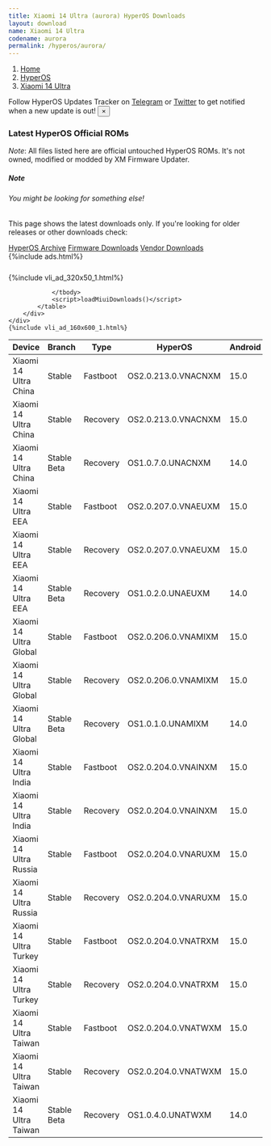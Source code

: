```yaml
---
title: Xiaomi 14 Ultra (aurora) HyperOS Downloads
layout: download
name: Xiaomi 14 Ultra
codename: aurora
permalink: /hyperos/aurora/
---
```

<nav aria-label="breadcrumb">
    <ol class="breadcrumb">
        <li class="breadcrumb-item"><a href="/">Home</a></li>
        <li class="breadcrumb-item"><a href="/hyperos/">HyperOS</a></li>
        <li class="breadcrumb-item active" aria-current="page"><a href="/hyperos/aurora/">Xiaomi 14 Ultra</a></li>
    </ol>
</nav>
<div class="alert alert-primary alert-dismissible fade show" role="alert">
    Follow HyperOS Updates Tracker on <a href="https://t.me/MIUIUpdatesTracker" class="alert-link">Telegram</a>
     or <a href="https://twitter.com/MiFwUpdater" class="alert-link">Twitter</a> to get notified when a new update is out!
    <button type="button" class="close" data-dismiss="alert" aria-label="Close">
        <span aria-hidden="true">&times;</span>
    </button>
</div>

### Latest HyperOS Official ROMs
*Note*: All files listed here are official untouched HyperOS ROMs. It's not owned, modified or modded by XM Firmware Updater.
<div class="card">
  <div class="card-body">
    <h5 class="card-title">Note</h5>
    <h6 class="card-subtitle mb-2 text-muted">You might be looking for something else!</h6>
    <p class="card-text">This page shows the latest downloads only.
     If you're looking for older releases or other downloads check:</p>
    <a href="/archive/hyperos/aurora/" class="card-link">HyperOS Archive</a>
    <a href="/firmware/aurora/" class="card-link">Firmware Downloads</a>
    <a href="/vendor/aurora/" class="card-link">Vendor Downloads</a>
  </div>
</div>
{%include ads.html%}
<div class="row justify-content-center">
    <div class="col-10">
        <div class="table-responsive-md" style="margin-top: 25px;">
            {%include vli_ad_320x50_1.html%}
            <table id="miui" class="display dt-responsive nowrap compact table table-striped table-hover table-sm">
                <thead class="thead-dark">
                    <tr>
                        <th data-ref="device">Device</th>
                        <th data-ref="branch">Branch</th>
                        <th data-ref="type">Type</th>
                        <th data-ref="miui">HyperOS</th>
                        <th data-ref="android">Android</th>
                        <th data-ref="size">Size</th>
                        <th data-ref="size">Date</th>
                        <th data-ref="link">Link</th>
                    </tr>
                </thead>
                <tbody>
                <tr><td>Xiaomi 14 Ultra China</td><td>Stable</td><td>Fastboot</td><td>OS2.0.213.0.VNACNXM</td><td>15.0</td><td>9.9 GB</td><td>2025-09-19</td><td><a href="/hyperos/aurora/stable/OS2.0.213.0.VNACNXM/">Download</a></td></tr>
<tr><td>Xiaomi 14 Ultra China</td><td>Stable</td><td>Recovery</td><td>OS2.0.213.0.VNACNXM</td><td>15.0</td><td>7.8 GB</td><td>2025-10-10</td><td><a href="/hyperos/aurora/stable/OS2.0.213.0.VNACNXM/">Download</a></td></tr>
<tr><td>Xiaomi 14 Ultra China</td><td>Stable Beta</td><td>Recovery</td><td>OS1.0.7.0.UNACNXM</td><td>14.0</td><td>7.3 GB</td><td>2024-03-18</td><td><a href="/hyperos/aurora/stable beta/OS1.0.7.0.UNACNXM/">Download</a></td></tr>
<tr><td>Xiaomi 14 Ultra EEA</td><td>Stable</td><td>Fastboot</td><td>OS2.0.207.0.VNAEUXM</td><td>15.0</td><td>8.6 GB</td><td>2025-09-23</td><td><a href="/hyperos/aurora/stable/OS2.0.207.0.VNAEUXM/">Download</a></td></tr>
<tr><td>Xiaomi 14 Ultra EEA</td><td>Stable</td><td>Recovery</td><td>OS2.0.207.0.VNAEUXM</td><td>15.0</td><td>7.1 GB</td><td>2025-10-09</td><td><a href="/hyperos/aurora/stable/OS2.0.207.0.VNAEUXM/">Download</a></td></tr>
<tr><td>Xiaomi 14 Ultra EEA</td><td>Stable Beta</td><td>Recovery</td><td>OS1.0.2.0.UNAEUXM</td><td>14.0</td><td>6.4 GB</td><td>2024-02-26</td><td><a href="/hyperos/aurora/stable beta/OS1.0.2.0.UNAEUXM/">Download</a></td></tr>
<tr><td>Xiaomi 14 Ultra Global</td><td>Stable</td><td>Fastboot</td><td>OS2.0.206.0.VNAMIXM</td><td>15.0</td><td>9.3 GB</td><td>2025-10-09</td><td><a href="/hyperos/aurora/stable/OS2.0.206.0.VNAMIXM/">Download</a></td></tr>
<tr><td>Xiaomi 14 Ultra Global</td><td>Stable</td><td>Recovery</td><td>OS2.0.206.0.VNAMIXM</td><td>15.0</td><td>7.1 GB</td><td>2025-10-16</td><td><a href="/hyperos/aurora/stable/OS2.0.206.0.VNAMIXM/">Download</a></td></tr>
<tr><td>Xiaomi 14 Ultra Global</td><td>Stable Beta</td><td>Recovery</td><td>OS1.0.1.0.UNAMIXM</td><td>14.0</td><td>6.5 GB</td><td>2024-03-14</td><td><a href="/hyperos/aurora/stable beta/OS1.0.1.0.UNAMIXM/">Download</a></td></tr>
<tr><td>Xiaomi 14 Ultra India</td><td>Stable</td><td>Fastboot</td><td>OS2.0.204.0.VNAINXM</td><td>15.0</td><td>7.5 GB</td><td>2025-10-09</td><td><a href="/hyperos/aurora/stable/OS2.0.204.0.VNAINXM/">Download</a></td></tr>
<tr><td>Xiaomi 14 Ultra India</td><td>Stable</td><td>Recovery</td><td>OS2.0.204.0.VNAINXM</td><td>15.0</td><td>6.9 GB</td><td>2025-10-16</td><td><a href="/hyperos/aurora/stable/OS2.0.204.0.VNAINXM/">Download</a></td></tr>
<tr><td>Xiaomi 14 Ultra Russia</td><td>Stable</td><td>Fastboot</td><td>OS2.0.204.0.VNARUXM</td><td>15.0</td><td>9.3 GB</td><td>2025-10-09</td><td><a href="/hyperos/aurora/stable/OS2.0.204.0.VNARUXM/">Download</a></td></tr>
<tr><td>Xiaomi 14 Ultra Russia</td><td>Stable</td><td>Recovery</td><td>OS2.0.204.0.VNARUXM</td><td>15.0</td><td>7.0 GB</td><td>2025-10-21</td><td><a href="/hyperos/aurora/stable/OS2.0.204.0.VNARUXM/">Download</a></td></tr>
<tr><td>Xiaomi 14 Ultra Turkey</td><td>Stable</td><td>Fastboot</td><td>OS2.0.204.0.VNATRXM</td><td>15.0</td><td>8.6 GB</td><td>2025-10-10</td><td><a href="/hyperos/aurora/stable/OS2.0.204.0.VNATRXM/">Download</a></td></tr>
<tr><td>Xiaomi 14 Ultra Turkey</td><td>Stable</td><td>Recovery</td><td>OS2.0.204.0.VNATRXM</td><td>15.0</td><td>7.1 GB</td><td>2025-10-21</td><td><a href="/hyperos/aurora/stable/OS2.0.204.0.VNATRXM/">Download</a></td></tr>
<tr><td>Xiaomi 14 Ultra Taiwan</td><td>Stable</td><td>Fastboot</td><td>OS2.0.204.0.VNATWXM</td><td>15.0</td><td>7.9 GB</td><td>2025-10-10</td><td><a href="/hyperos/aurora/stable/OS2.0.204.0.VNATWXM/">Download</a></td></tr>
<tr><td>Xiaomi 14 Ultra Taiwan</td><td>Stable</td><td>Recovery</td><td>OS2.0.204.0.VNATWXM</td><td>15.0</td><td>6.9 GB</td><td>2025-10-21</td><td><a href="/hyperos/aurora/stable/OS2.0.204.0.VNATWXM/">Download</a></td></tr>
<tr><td>Xiaomi 14 Ultra Taiwan</td><td>Stable Beta</td><td>Recovery</td><td>OS1.0.4.0.UNATWXM</td><td>14.0</td><td>6.4 GB</td><td>2024-05-13</td><td><a href="/hyperos/aurora/stable beta/OS1.0.4.0.UNATWXM/">Download</a></td></tr>

                </tbody>
                <script>loadMiuiDownloads()</script>
            </table>
        </div>
    </div>
    {%include vli_ad_160x600_1.html%}
</div>
